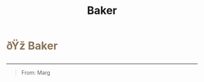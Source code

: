 ﻿---
lang: en-US
title: Baker
prev:
next:
---

# <font color=#8c7458>ðŸž <b>Baker</b></font> <Badge text="Apocalypse" type="tip" vertical="middle"/>
---

> From: Marg
